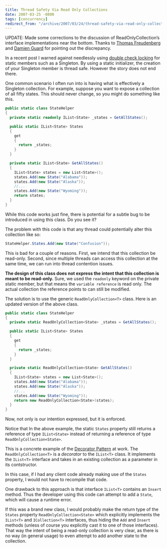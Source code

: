 ```yaml
---
title: Thread Safety Via Read Only Collections
date: 2007-03-25 -0800
tags: [concurrency]
redirect_from: "/archive/2007/03/24/thread-safety-via-read-only-collections.aspx/"
---
```


UPDATE: Made some corrections to the discussion of ReadOnlyCollection’s
interface implementations near the bottom. Thanks to [Thomas
Freudenberg](http://thomasfreudenberg.com/ "Thomas Freudenberg") and
[Damien Guard](http://www.damieng.com/blog/ "Damien Guard") for pointing
out the discrepancy.

In a recent post I warned against needlessly using [double check
locking](https://haacked.com/archive/2007/03/19/double-check-locking-and-other-premature-optimizations-can-shoot-you.aspx "Double Check Locking")
for static members such as a Singleton. By using a static initializer,
the creation of your Singleton member is thread safe. However the story
does not end there.

One common scenario I often run into is having what is effectively a
Singleton collection. For example, suppose you want to expose a
collection of all fifty states. This should never change, so you might
do something like this.

```csharp
public static class StateHelper
{
  private static readonly IList<State> _states = GetAllStates();

  public static IList<State> States
  {
    get
    {
      return _states;
    }
  }

  private static IList<State> GetAllStates()
  {
    IList<State> states = new List<State>();
    states.Add(new State("Alabama"));
    states.Add(new State("Alaska"));
    //...
    states.Add(new State("Wyoming"));
    return states;
  }
}
```

While this code works just fine, there is potential for a subtle bug to
be introduced in using this class. Do you see it?

The problem with this code is that any thread could potentially alter
this collection like so:

```csharp
StateHelper.States.Add(new State("Confusion"));
```

This is bad for a couple of reasons. First, we intend that this
collection be read-only. Second, since multiple threads can access this
collection at the same time, we can run into thread contention issues.

**The design of this class does not express the intent that this
collection is meant to be read-only.** Sure, we used the `readonly`
keyword on the private static member, but that means the
`variable reference` is read only. The actual collection the reference
points to can still be modified.

The solution is to use the generic `ReadOnlyCollection<T>` class. Here
is an updated version of the above class.

```csharp
public static class StateHelper
{
  private static ReadOnlyCollection<State> _states = GetAllStates();

  public static IList<State> States
  {
    get
    {
      return _states;
    }
  }

  private static ReadOnlyCollection<State> GetAllStates()
  {
    IList<State> states = new List<State>();
    states.Add(new State("Alabama"));
    states.Add(new State("Alaska"));
    //...
    states.Add(new State("Wyoming"));
    return new ReadOnlyCollection<State>(states);
  }
}
```

Now, not only is our intention expressed, but it is enforced.

Notice that In the above example, the static `States` property still
returns a reference of type `IList<State>` instead of returning a
reference of type `ReadOnlyCollection<State>`.

This is a concrete example of the [Decorator
Pattern](http://en.wikipedia.org/wiki/Decorator_pattern "Decorator Pattern")
at work. The `ReadOnlyCollection<T>` is a *decorator* to the `IList<T>`
class. It implements the `IList<T>` interface and takes in an existing
collection as a parameter in its contstructor.

In this case, if I had any client code already making use of the
`States` property, I would not have to recompile that code.

One drawback to this approach is that interface `IList<T>` contains
an `Insert` method. Thus the developer using this code can attempt to
add a `State`, which will cause a runtime error.

If this was a brand new class, I would probably make the return type of
the `States` property `ReadOnlyCollection<State>` which explicitly
implements the `IList<T>` and `ICollection<T>` interfaces, thus hiding
the `Add` and `Insert` methods (unless of course you explicitly cast it
to one of those interfaces). That way the intent of being a read-only
collection is very clear, as there is no way (in general usage) to even
attempt to add another state to the collection.

